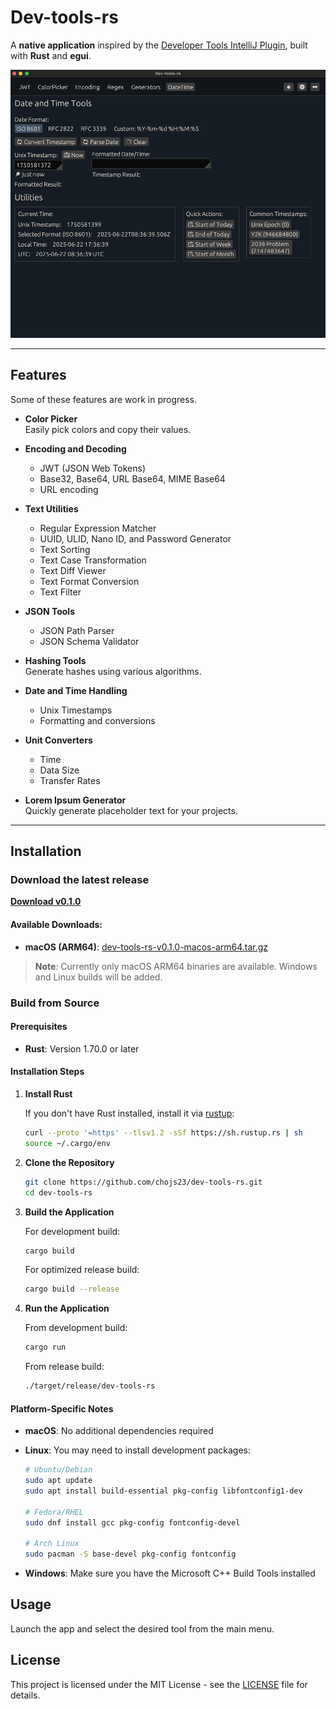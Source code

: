 # Dev-tools-rs

A **native application** inspired by the [Developer Tools IntelliJ Plugin](https://plugins.jetbrains.com/plugin/21904-developer-tools), built with **Rust** and **egui**.

![til](./blob/master/preview.png)

---

## Features

Some of these features are work in progress.

- **Color Picker**  
  Easily pick colors and copy their values.

- **Encoding and Decoding**

  - JWT (JSON Web Tokens)
  - Base32, Base64, URL Base64, MIME Base64
  - URL encoding

- **Text Utilities**

  - Regular Expression Matcher
  - UUID, ULID, Nano ID, and Password Generator
  - Text Sorting
  - Text Case Transformation
  - Text Diff Viewer
  - Text Format Conversion
  - Text Filter

- **JSON Tools**

  - JSON Path Parser
  - JSON Schema Validator

- **Hashing Tools**  
  Generate hashes using various algorithms.

- **Date and Time Handling**

  - Unix Timestamps
  - Formatting and conversions

- **Unit Converters**

  - Time
  - Data Size
  - Transfer Rates

- **Lorem Ipsum Generator**  
  Quickly generate placeholder text for your projects.

---

## Installation

### Download the latest release

**[Download v0.1.0](https://github.com/chojs23/dev-tools-rs/releases/tag/v0.1.0)**

#### Available Downloads:

- **macOS (ARM64)**: [dev-tools-rs-v0.1.0-macos-arm64.tar.gz](https://github.com/chojs23/dev-tools-rs/releases/download/v0.1.0/dev-tools-rs-v0.1.0-macos-arm64.tar.gz)

> **Note**: Currently only macOS ARM64 binaries are available. Windows and Linux builds will be added.

### Build from Source

#### Prerequisites

- **Rust**: Version 1.70.0 or later

#### Installation Steps

1. **Install Rust**

   If you don't have Rust installed, install it via [rustup](https://rustup.rs/):

   ```bash
   curl --proto '=https' --tlsv1.2 -sSf https://sh.rustup.rs | sh
   source ~/.cargo/env
   ```

2. **Clone the Repository**

   ```bash
   git clone https://github.com/chojs23/dev-tools-rs.git
   cd dev-tools-rs
   ```

3. **Build the Application**

   For development build:

   ```bash
   cargo build
   ```

   For optimized release build:

   ```bash
   cargo build --release
   ```

4. **Run the Application**

   From development build:

   ```bash
   cargo run
   ```

   From release build:

   ```bash
   ./target/release/dev-tools-rs
   ```

#### Platform-Specific Notes

- **macOS**: No additional dependencies required
- **Linux**: You may need to install development packages:

  ```bash
  # Ubuntu/Debian
  sudo apt update
  sudo apt install build-essential pkg-config libfontconfig1-dev

  # Fedora/RHEL
  sudo dnf install gcc pkg-config fontconfig-devel

  # Arch Linux
  sudo pacman -S base-devel pkg-config fontconfig
  ```

- **Windows**: Make sure you have the Microsoft C++ Build Tools installed

## Usage

Launch the app and select the desired tool from the main menu.

## License

This project is licensed under the MIT License - see the [LICENSE](LICENSE) file for details.
